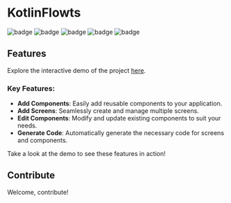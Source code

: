 # KotlinFlowts

![badge][badge-android]
![badge][badge-jvm]
![badge][badge-linux]
![badge][badge-mac]
![badge][badge-windows]

## Features

Explore the interactive demo of the project [here](https://youtu.be/Gj1MaFLyTiQ).

### Key Features:
- **Add Components**: Easily add reusable components to your application.
- **Add Screens**: Seamlessly create and manage multiple screens.
- **Edit Components**: Modify and update existing components to suit your needs.
- **Generate Code**: Automatically generate the necessary code for screens and components.

Take a look at the demo to see these features in action!

## Contribute

Welcome, contribute!


[badge-android]: http://img.shields.io/badge/-android-6EDB8D.svg?style=flat
[badge-jvm]: http://img.shields.io/badge/-jvm-DB413D.svg?style=flat
[badge-linux]: http://img.shields.io/badge/-linux-2D3F6C.svg?style=flat 
[badge-windows]: http://img.shields.io/badge/-windows-4D76CD.svg?style=flat
[badge-mac]: http://img.shields.io/badge/-macos-111111.svg?style=flat
